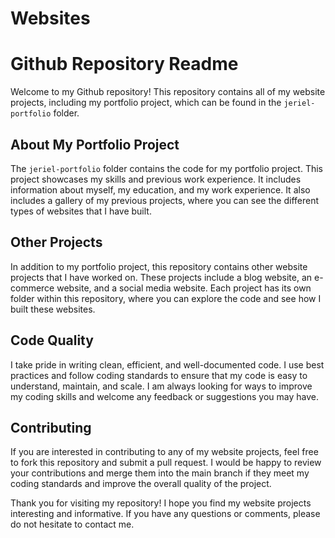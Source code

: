 # Websites

# Github Repository Readme

Welcome to my Github repository! This repository contains all of my website projects, including my portfolio project, which can be found in the `jeriel-portfolio` folder.

## About My Portfolio Project

The `jeriel-portfolio` folder contains the code for my portfolio project. This project showcases my skills and previous work experience. It includes information about myself, my education, and my work experience. It also includes a gallery of my previous projects, where you can see the different types of websites that I have built.

## Other Projects

In addition to my portfolio project, this repository contains other website projects that I have worked on. These projects include a blog website, an e-commerce website, and a social media website. Each project has its own folder within this repository, where you can explore the code and see how I built these websites.

## Code Quality

I take pride in writing clean, efficient, and well-documented code. I use best practices and follow coding standards to ensure that my code is easy to understand, maintain, and scale. I am always looking for ways to improve my coding skills and welcome any feedback or suggestions you may have.

## Contributing

If you are interested in contributing to any of my website projects, feel free to fork this repository and submit a pull request. I would be happy to review your contributions and merge them into the main branch if they meet my coding standards and improve the overall quality of the project.

Thank you for visiting my repository! I hope you find my website projects interesting and informative. If you have any questions or comments, please do not hesitate to contact me.
